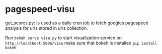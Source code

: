 # pagespeed-visu

get_scores.py: is used as a daily cron job to fetch googles pagespeed analysis for urls stored in urls collection.

Run `bokeh serve visu.py` to start visualization service on `http://localhost:5006/visu` 
make sure that bokeh is installed ` pip install bokeh `

